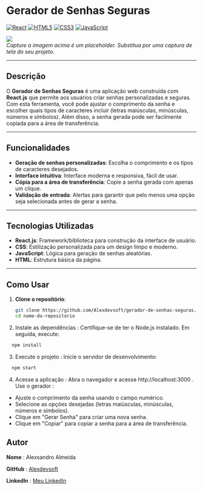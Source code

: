 # Gerador de Senhas Seguras

[![React](https://img.shields.io/badge/React-61DAFB?style=flat&logo=react&logoColor=white)](https://learn.microsoft.com/pt-br/windows/dev-environment/javascript/react-on-windows)
[![HTML5](https://img.shields.io/badge/HTML5-E34F26?style=flat&logo=html5&logoColor=white)](https://developer.mozilla.org/en-US/docs/Web/Guide/HTML/HTML5)
[![CSS3](https://img.shields.io/badge/CSS3-1572B6?style=flat&logo=css3&logoColor=white)](https://developer.mozilla.org/en-US/docs/Web/CSS)
[![JavaScript](https://img.shields.io/badge/JavaScript-F7DF1E?style=flat&logo=javascript&logoColor=black)](https://developer.mozilla.org/en-US/docs/Web/JavaScript)

![](https://i.postimg.cc/G2kKfH38/gerador-de-senha.jpg)  
_Capture a imagem acima é um placeholder. Substitua por uma captura de tela do seu projeto._

---

## Descrição

O **Gerador de Senhas Seguras** é uma aplicação web construída com **React.js** que permite aos usuários criar senhas personalizadas e seguras. Com esta ferramenta, você pode ajustar o comprimento da senha e escolher quais tipos de caracteres incluir (letras maiúsculas, minúsculas, números e símbolos). Além disso, a senha gerada pode ser facilmente copiada para a área de transferência.

---

## Funcionalidades

- **Geração de senhas personalizadas**: Escolha o comprimento e os tipos de caracteres desejados.
- **Interface intuitiva**: Interface moderna e responsiva, fácil de usar.
- **Cópia para a área de transferência**: Copie a senha gerada com apenas um clique.
- **Validação de entrada**: Alertas para garantir que pelo menos uma opção seja selecionada antes de gerar a senha.

---

## Tecnologias Utilizadas

- **React.js**: Framework/biblioteca para construção da interface de usuário.
- **CSS**: Estilização personalizada para um design limpo e moderno.
- **JavaScript**: Lógica para geração de senhas aleatórias.
- **HTML**: Estrutura básica da página.

---

## Como Usar

1. **Clone o repositório**:
   ```bash
   git clone https://github.com/Alexdevsoft/gerador-de-senhas-seguras.git
   cd nome-do-repositorio
   ```
2. Instale as dependências :
Certifique-se de ter o Node.js instalado. Em seguida, execute:
```bash
  npm install
```

3. Execute o projeto :
Inicie o servidor de desenvolvimento:
```bash
  npm start
```
4. Acesse a aplicação :
Abra o navegador e acesse http://localhost:3000 .
Use o gerador :
- Ajuste o comprimento da senha usando o campo numérico.
- Selecione as opções desejadas (letras maiúsculas, minúsculas, números e símbolos).
- Clique em "Gerar Senha" para criar uma nova senha.
- Clique em "Copiar" para copiar a senha para a área de transferência.

## **Autor**
**Nome** : Alexsandro Almeida

**GitHub** : [Alexdevsoft](https://github.com/Alexdevsoft)

**LinkedIn** : [Meu LinkedIn](www.linkedin.com/in/alexsandro-j-a-almeida)

